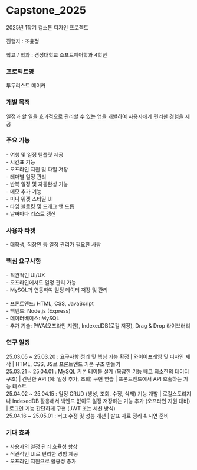 # Capstone_2025
2025년 1학기 캡스톤 디자인 프로젝트  
<br/>
진행자 : 조윤정  
<br/>
학교 / 학과 : 경성대학교 소프트웨어학과 4학년

<h3>프로젝트명</h3>
투두리스트 메이커

<h3>개발 목적</h3>
일정과 할 일을 효과적으로 관리할 수 있는 앱을 개발하여 사용자에게 편리한 경험을 제공

<h3>주요 기능</h3>
- 여행 및 일정 템플릿 제공<br/>
- 시간표 기능<br/>
- 오프라인 지원 및 파일 저장<br/>
- 테마별 일정 관리<br/>
- 반복 일정 및 자동완성 기능<br/>
- 메모 추가 기능<br/>
- 미니 위젯 스타일 UI<br/>
- 타임 블로킹 및 드래그 앤 드롭<br/>
- 날짜마다 리스트 갱신<br/>

<h3>사용자 타겟</h3>
- 대학생, 직장인 등 일정 관리가 필요한 사람

<h3>핵심 요구사항</h3>
- 직관적인 UI/UX<br/>
- 오프라인에서도 일정 관리 가능<br/>
- MySQL과 연동하여 일정 데이터 저장 및 관리<br/>
  <br/>
- 프론트엔드: HTML, CSS, JavaScript<br/>
- 백엔드: Node.js (Express)<br/>
- 데이터베이스: MySQL<br/>
- 추가 기술: PWA(오프라인 지원), IndexedDB(로컬 저장), Drag & Drop 라이브러리<br/>

<h3>연구 일정</h3>
25.03.05 ~ 25.03.20 : 요구사항 정리 및 핵심 기능 확정 | 와이어프레임 및 디자인 제작 | HTML, CSS, JS로 프론트엔드 기본 구조 만들기<br/>
25.03.21 ~ 25.04.01 : MySQL 기본 테이블 설계 (복잡한 기능 빼고 최소한의 데이터 구조) | 간단한 API (예: 일정 추가, 조회) 구현 연습 | 프론트엔드에서 API 호출하는 기능 테스트<br/>
25.04.02 ~ 25.04.15 : 일정 CRUD (생성, 조회, 수정, 삭제) 기능 개발 | 로컬스토리지나 IndexedDB 활용해서 백엔드 없이도 일정 저장하는 기능 추가 (오프라인 지원 대비) | 로그인 기능 간단하게 구현 (JWT 또는 세션 방식)<br/>
25.04.16 ~ 25.05.01 : 버그 수정 및 성능 개선 | 발표 자료 정리 & 시연 준비<br/>

<h3>기대 효과</h3>
- 사용자의 일정 관리 효율성 향상<br/>
- 직관적인 UI로 편리한 경험 제공<br/>
- 오프라인 지원으로 활용성 증가<br/>
